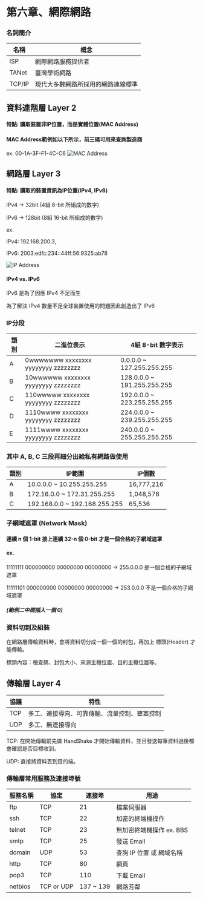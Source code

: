 # 第六章、網際網路

### 名詞簡介

| 名稱 | 概念 |
| ---- | ----  |
| ISP | 網際網路服務提供者 |
| TANet | 臺灣學術網路 |
| TCP/IP | 現代大多數網路所採用的網路連線標準 |

## 資料連階層 Layer 2

#### 特點: 讀取裝置非IP位置，而是實體位置(MAC Address)

#### MAC Address範例如以下所示，前三碼可用來查詢製造商

ex. 00-1A-3F-F1-4C-C6
![MAC Address](https://media.fs.com/images/ckfinder/ftp_images/tutorial/mac-addresse-numbers.jpg)

## 網路層 Layer 3

#### 特點: 讀取的裝置資訊為IP位置(IPv4, IPv6)

IPv4 -> 32bit (4組 8-bit 所組成的數字)

IPv6 -> 128bit (8組 16-bit 所組成的數字)

ex.

IPv4: 192.168.200.3,

IPv6: 2003:edfc:234::44ff:56:9325:ab78

![IP Address](https://www.scaleuptech.com/wp-content/uploads/2021/07/ipv4-vs-ipv6.jpg)

#### IPv4 vs. IPv6

IPv6 是為了因應 IPv4 不足而生

為了解決 IPv4 數量不足全球裝置使用的問題因此創造出了 IPv6

### IP分段

| 類別 | 二進位表示 | 4組 8-bit 數字表示 |
| --- | ---------| ----------------- |
| A | 0wwwwwww xxxxxxxx yyyyyyyy zzzzzzzz | 0.0.0.0 ~ 127.255.255.255 |
| B | 10wwwwww xxxxxxxx yyyyyyyy zzzzzzzz | 128.0.0.0 ~ 191.255.255.255 |
| C | 110wwwww xxxxxxxx yyyyyyyy zzzzzzzz | 192.0.0.0 ~ 223.255.255.255 |
| D | 1110wwww xxxxxxxx yyyyyyyy zzzzzzzz | 224.0.0.0 ~ 239.255.255.255 |
| E | 1111wwww xxxxxxxx yyyyyyyy zzzzzzzz | 240.0.0.0 ~ 255.255.255.255 |

### 其中 A, B, C 三段再細分出給私有網路做使用

| 類別 | IP範圍 | IP個數 |
| --- | ------ | ------ |
| A | 10.0.0.0 ~ 10.255.255.255 | 16,777,216 |
| B | 172.16.0.0 ~ 172.31.255.255 | 1,048,576 |
| C | 192.168.0.0 ~ 192.168.255.255 | 65,536 |

### 子網域遮罩 (Network Mask)

#### 連續 n 個 1-bit 接上連續 32-n 個 0-bit 才是一個合格的子網域遮罩

#### ex.

11111111 000000000 00000000 00000000 -> 255.0.0.0 是一個合格的子網域遮罩

11111101 000000000 00000000 00000000 -> 253.0.0.0 不是一個合格的子網域遮罩

##### (範例二中間插入一個 0)

### 資料切割及組裝

在網路層傳輸資料時，會將資料切分成一個一個的封包，再加上 標頭(Header) 才能傳輸。

標頭內容：檢查碼、封包大小、來源主機位置、目的主機位置等。

## 傳輸層 Layer 4

| 協議 | 特性 |
| --- | ---- |
| TCP | 多工、連接導向、可靠傳輸、流量控制、壅塞控制 |
| UDP | 多工、無連接導向 |

TCP: 在開始傳輸前先做 HandShake 才開始傳輸資料，並且發送每筆資料過後都會確認是否目標收到。

UDP: 直接將資料丟到目的端。

### 傳輸層常用服務及連接埠號

| 服務名稱 | 協定 | 連接埠 | 用途 |
| - | - | - | - |
| ftp | TCP | 21 | 檔案伺服器 |
| ssh | TCP | 22 | 加密的終端機操作 |
| telnet | TCP | 23 | 無加密終端機操作 ex. BBS |
| smtp | TCP | 25 | 發送 Email |
| domain | UDP | 53 | 查詢 IP 位置 或 網域名稱 |
| http | TCP | 80 | 網頁 |
| pop3 | TCP | 110 | 下載 Email |
| netbios | TCP or UDP | 137 ~ 139 | 網路芳鄰 |